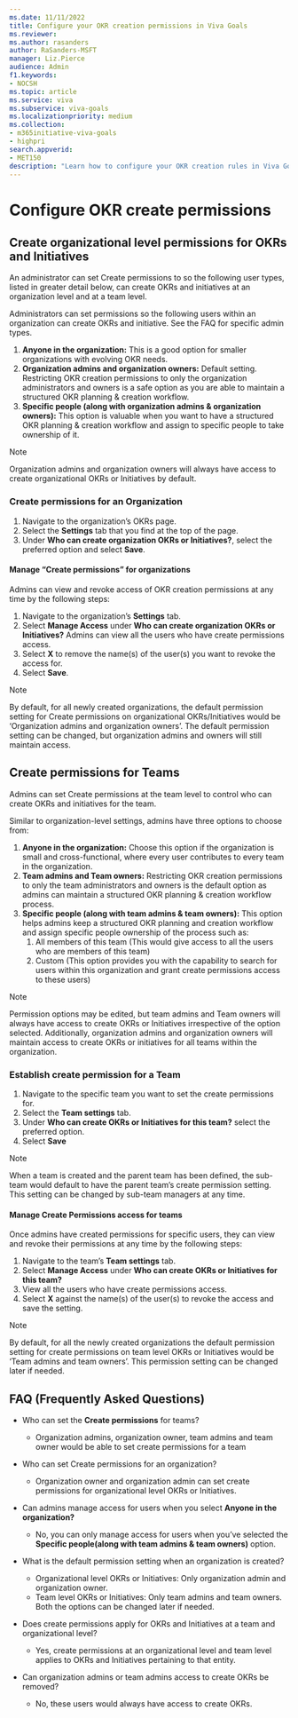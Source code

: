 ```yaml
---
ms.date: 11/11/2022
title: Configure your OKR creation permissions in Viva Goals
ms.reviewer: 
ms.author: rasanders
author: RaSanders-MSFT
manager: Liz.Pierce
audience: Admin
f1.keywords:
- NOCSH
ms.topic: article
ms.service: viva
ms.subservice: viva-goals
ms.localizationpriority: medium
ms.collection:  
- m365initiative-viva-goals
- highpri  
search.appverid:
- MET150
description: "Learn how to configure your OKR creation rules in Viva Goals"
---
```

# Configure OKR create permissions

## Create organizational level permissions for OKRs and Initiatives

An administrator can set Create permissions to so the following user types, listed in greater detail below, can create OKRs and initiatives at an organization level and at a team level.   

Administrators can set permissions so the following users within an organization can create OKRs and initiative. See the FAQ for specific admin types. 

1.	**Anyone in the organization:** This is a good option for smaller organizations with evolving OKR needs.
1. **Organization admins and organization owners:** Default setting. Restricting OKR creation permissions to only the organization administrators and owners is a safe option as you are able to maintain a structured OKR planning & creation workflow.
2.	**Specific people (along with organization admins & organization owners):** This option is valuable when you want to have a structured OKR planning & creation workflow and assign to specific people to take ownership of it. 

> [!NOTE]
> Organization admins and organization owners will always have access to create organizational OKRs or Initiatives by default. 

### Create permissions for an Organization

1.	Navigate to the organization’s OKRs page.
2. Select the **Settings** tab that you find at the top of the page.  
3. Under **Who can create organization OKRs or Initiatives?**, select the preferred option and select **Save**.    

####  Manage “Create permissions” for organizations  

Admins can view and revoke access of OKR creation permissions at any time by the  following steps: 

1.	Navigate to the organization’s **Settings** tab.  
2. Select **Manage Access** under **Who can create organization OKRs or Initiatives?** Admins can view all the users who have create permissions access.  
3.	Select **X** to remove the name(s) of the user(s) you want to revoke the access for. 
4. Select **Save**.  

> [!NOTE]
> By default, for all newly created organizations,  the default permission setting for Create permissions on organizational OKRs/Initiatives would be ‘Organization admins and organization owners’. The default permission setting can be changed, but organization admins and owners will still maintain access. 

## Create permissions for Teams 

Admins can set Create permissions at the team level to control who can create OKRs and initiatives for the team.  

Similar to organization-level settings,  admins have three options to choose from:  

1.	**Anyone in the organization:** Choose this option if the organization is small and cross-functional, where every user contributes to every team in the organization.
2. **Team admins and Team owners:** Restricting OKR creation permissions to only the team administrators and owners is the default option as admins can maintain a structured OKR planning & creation workflow process.
3.	**Specific people (along with team admins & team owners):** This option helps admins keep a structured OKR planning and creation workflow and assign specific people ownership of the process such as:
    1. All members of this team (This would give access to all the users who are members of this team) 
    1. Custom (This option provides you with the capability to search for users within this organization and grant create permissions access to these users) 


> [!NOTE]
> Permission options may be edited, but team admins and Team owners will always have access to create OKRs or Initiatives irrespective of the option selected. Additionally, organization admins and organization owners will maintain access to create OKRs or initiatives for all teams within the organization. 

### Establish create permission for a Team

1. Navigate to the specific team you want to set the create permissions for.  
1. Select the **Team settings** tab.
1. Under **Who can create OKRs or Initiatives for this team?** select the preferred option.
1. Select **Save**

> [!NOTE]
> When a team is created and the parent team has been defined, the sub-team would default to have the parent team’s create permission setting. This setting can be changed by sub-team managers at any time.  

#### Manage Create Permissions access for teams 

Once admins have created permissions for specific users, they can view and revoke their permissions at any time by the following steps:  

1.	Navigate to the team’s **Team settings** tab.  
2. Select **Manage Access** under **Who can create OKRs or Initiatives for this team?** 
3. View all the users who have create permissions access. 
4. Select **X** against the name(s) of the user(s) to revoke the access and save the setting.    

> [!NOTE]
> By default, for all the newly created organizations the default permission setting for create permissions on team level OKRs or Initiatives would be ‘Team admins and team owners’. This permission setting can be changed later if needed. 

## FAQ (Frequently Asked Questions)

- Who can set the **Create permissions** for teams? 
    - Organization admins, organization owner, team admins and team owner would be able to set create permissions for a team 

- Who can set Create permissions for an organization? 
    - Organization owner and organization admin can set create permissions for organizational level OKRs or Initiatives. 

- Can admins manage access for users when you select **Anyone in the organization?**
    - No, you can only manage access for users when you’ve selected the **Specific people(along with team admins & team owners)** option.

- What is the default permission setting when an organization is created?
    - Organizational level OKRs or Initiatives: Only organization admin and organization owner. 
    - Team level OKRs or Initiatives: Only team admins and team owners. 
Both the options can be changed later if needed.

- Does create permissions apply for OKRs and Initiatives at a team and organizational level? 
    - Yes, create permissions at an organizational level and team level applies to OKRs and Initiatives pertaining to that entity. 

- Can organization admins or team admins access to create OKRs be removed?
    - No, these users would always have access to create OKRs. 